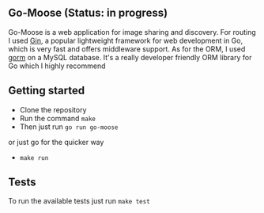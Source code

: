 ## Go-Moose (Status: in progress)

Go-Moose is a web application for image sharing and discovery.
For routing I used [Gin](https://gin-gonic.com/), a popular lightweight framework for web development in Go, which is very fast and offers middleware support.
As for the ORM, I used [gorm](https://gorm.io/) on a MySQL database. It's a really developer friendly ORM library for Go which I highly recommend

## Getting started

- Clone the repository
- Run the command `make`
- Then just run `go run go-moose`

or just go for the quicker way

- `make run`

## Tests

To run the available tests just run `make test`
